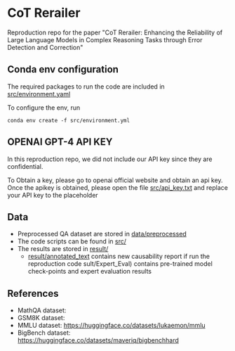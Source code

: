 # CoT Rerailer
Reproduction repo for the paper "CoT Rerailer: Enhancing the Reliability of Large Language
Models in Complex Reasoning Tasks through Error Detection
and Correction"


## Conda env configuration
The required packages to run the code are included in [src/environment.yaml](src/environment.yaml)

To configure the env, run

`conda env create -f src/environment.yml`

## OPENAI GPT-4 API KEY
In this reproduction repo, we did not include our API key since they are confidential.

To Obtain a key, please go to openai official website and obtain an api key.
Once the apikey is obtained, please open the file [src/api_key.txt](src/api_key.txt) and replace your API key to the 
placeholder

## Data
* Preprocessed QA dataset are stored
in [data/preprocessed](data/preprocessed)
* The code scripts can be found in [src/](src/)
* The results are stored in [result/](result/)
  * [result/annotated_text](result/annotated_text) contains new causability report if run the reproduction code  sult/Expert_Eval) contains pre-trained model check-points and expert evaluation results


## References
* MathQA dataset: 
* GSM8K dataset:
* MMLU dataset: https://huggingface.co/datasets/lukaemon/mmlu
* BigBench dataset: https://huggingface.co/datasets/maveriq/bigbenchhard
